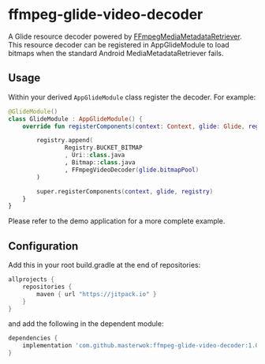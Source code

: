 # ffmpeg-glide-video-decoder
A Glide resource decoder powered by [FFmpegMediaMetadataRetriever](https://github.com/wseemann/FFmpegMediaMetadataRetriever). This resource decoder can be registered in AppGlideModule to load bitmaps when the standard Android MediaMetadataRetriever fails.


## Usage

Within your derived ```AppGlideModule``` class register the decoder. For example:

```kotlin
@GlideModule()
class GlideModule : AppGlideModule() {
    override fun registerComponents(context: Context, glide: Glide, registry: Registry) {

        registry.append(
                Registry.BUCKET_BITMAP
                , Uri::class.java
                , Bitmap::class.java
                , FFmpegVideoDecoder(glide.bitmapPool)
        )

        super.registerComponents(context, glide, registry)
    }
}
```

Please refer to the demo application for a more complete example.

## Configuration

Add this in your root build.gradle at the end of repositories:
```gradle
allprojects {
    repositories {
        maven { url "https://jitpack.io" }
    }
}
```
and add the following in the dependent module:

```gradle
dependencies {
    implementation 'com.github.masterwok:ffmpeg-glide-video-decoder:1.0.0'
}
```
